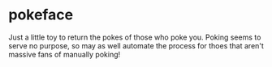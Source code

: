 pokeface
========

Just a little toy to return the pokes of those who poke you.
Poking seems to serve no purpose, so may as well automate the process for thoes that aren't massive fans of manually poking!
